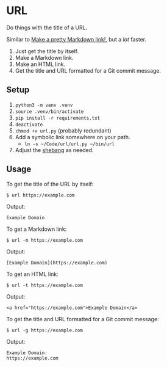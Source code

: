 # URL

Do things with the title of a URL.

Similar to [Make a pretty Markdown link!](https://copy-url-title.glitch.me), but a _lot_ faster.

1. Just get the title by itself.
2. Make a Markdown link.
3. Make an HTML link.
4. Get the title and URL formatted for a Git commit message.

## Setup

1. `python3 -m venv .venv`
1. `source .venv/bin/activate`
1. `pip install -r requirements.txt`
1. `deactivate`
1. `chmod +x url.py` (probably redundant)
1. Add a symbolic link somewhere on your path.
    - `ln -s ~/Code/url/url.py ~/bin/url`
1. Adjust the [shebang](https://en.wikipedia.org/wiki/Shebang_(Unix)) as needed.

## Usage

To get the title of the URL by itself:

```shell
$ url https://example.com
```

Output:

```
Example Domain
```

To get a Markdown link:

```shell
$ url -m https://example.com
```

Output:

```
[Example Domain](https://example.com)
```

To get an HTML link:

```shell
$ url -t https://example.com
```

Output:

```
<a href="https://example.com">Example Domain</a>
```

To get the title and URL formatted for a Git commit message:

```shell
$ url -g https://example.com
```

Output:

```
Example Domain:
https://example.com
```
